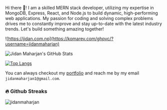  Hi there 👋! I am a skilled MERN stack developer, utilizing my expertise in MongoDB, Express, React, and Node.js to build dynamic, high-performing web applications. My passion for coding and solving complex problems drives me to constantly improve and stay up-to-date with the latest industry trends. Let's build something amazing together!
 
 ![https://jidan.com.np](https://komarev.com/ghpvc/?username=jidanmaharjan) 

![Jidan Maharjan's GitHub Stats](https://github-readme-stats.vercel.app/api?username=jidanmaharjan&show_icons=true)

[![Top Langs](https://github-readme-stats.vercel.app/api/top-langs/?username=jidanmaharjan&show_icons=true)](https://github.com/Nix-code/github-readme-stats)

You can always checkout my [portfolio](https://www.jidan.com.np/) and reach me by my email `jidanmaharjan1@gmail.com`.

### 🔥 Github Streaks
<img src="https://github-readme-streak-stats.herokuapp.com/?user=jidanmaharjan&theme=black-ice&hide_border=true&stroke=0000&background=0D1117&ring=e05397&fire=e05397&currStreakLabel=e05397&bg_color=30,e96443,904e95&title_color=fff&text_color=fff" alt="jidanmaharjan" />
